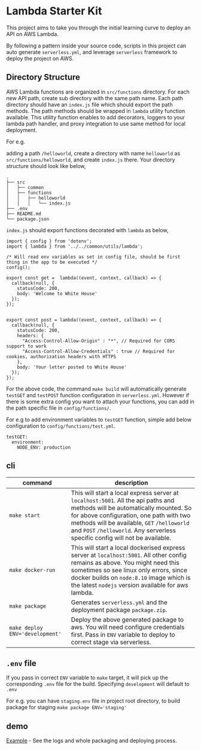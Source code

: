 # Lambda Starter Kit

This project aims to take you through the initial learning curve to deploy an API on AWS Lambda.

By following a pattern inside your source code, scripts in this project can auto generate `serverless.yml`, and leverage `serverless` framework to deploy the project on AWS.


## Directory Structure

AWS Lambda functions are organized in `src/functions` directory. For each new API path, create sub directory with the same path name. Each path directory should have an `index.js` file which should export the path methods. The path methods should be wrapped in `lambda` utility function available. This utility function enables to add decorators, loggers to your lambda path handler, and proxy integration to use same method for local deployment.

For e.g.

adding a path `/helloworld`, create a directory with name `helloworld` as `src/functions/helloworld`, and create `index.js` there. Your directory structure should look like below,

```
.
├── src
│   ├── common
│   ├── functions
│   │   ├── helloworld
│   │   │   └── index.js
├── .env
├── README.md
└── package.json
```

`index.js` should export functions decorated with `lambda` as below,

```
import { config } from 'dotenv';
import { lambda } from '../../common/utils/lambda';

/* Will read env variables as set in config file, should be first thing in the app to be executed */
config();

export const get =  lambda((event, context, callback) => {
  callback(null, {
    statusCode: 200,
    body: 'Welcome to White House'
  });
});


export const post = lambda((event, context, callback) => {
  callback(null, {
    statusCode: 200,
    headers: {
      "Access-Control-Allow-Origin" : "*", // Required for CORS support to work
      "Access-Control-Allow-Credentials" : true // Required for cookies, authorization headers with HTTPS
    },
    body: 'Your letter posted to White House'
  });
});

```
 For the above code, the command `make build` will automatically generate `testGET` and `testPOST` function configuration in `serverless.yml`. However if there is some extra config you want to attach your functions, you can add in the path specific file in `config/functions/`. 
 
For e.g to add environment variables to `testGET` function, simple add below configuration to `config/functions/test.yml`.

```
testGET:
  environment:
    NODE_ENV: production
```

## cli

|command|description|
|---|---|
|`make start`|This will start a local express server at `localhost:5001`. All the api paths and methods will be automatically mounted. So for above configuration, one path with two methods will be available, `GET` `/helloworld` and `POST` `/helloworld`. Any serverless specific config will not be available.|
|`make docker-run`|This will start a local dockerised express server at `localhost:5001`. All other config remains as above. You might need this sometimes so see linux only errors, since docker builds on `node:8.10` image which is the latest `nodejs` version available for aws lambda.|
|`make package`|Generates `serverless.yml` and the deployment package `package.zip`.|
|`make deploy ENV='development'`|Deploy the above generated package to aws. You will need configure credentials first. Pass in `ENV` variable to deploy to correct stage via serverless.|

## `.env` file

If you pass in correct `ENV` variable to `make` target, it will pick up the corresponding `.env` file for the build. Specifying `development` will default to `.env`

For e.g. you can have `staging.env` file in project root directory, to build package for staging `make package ENV='staging'`

## demo

[Example](./docs/example.md) - See the logs and whole packaging and deploying process.

